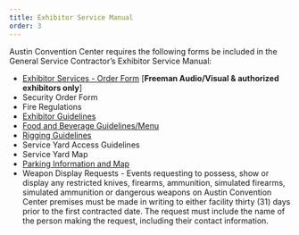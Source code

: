 ```yaml
---
title: Exhibitor Service Manual
order: 3
---
```


Austin Convention Center requires the following forms be included in the General Service Contractor’s Exhibitor Service Manual:

- [Exhibitor Services - Order Form](https://www.austinconventioncenter.com/guidelines-and-resources/) [**Freeman Audio/Visual & authorized exhibitors only**]
- Security Order Form
- Fire Regulations
- [Exhibitor Guidelines](https://assets.ctfassets.net/xv1q576gx3e5/69lUGDjhDieYqmiMCWcgcW/064363f4489cd7cfa1e891ab1c00fb05/ACC_Exhibitors_Labor_Charges.pdf)
- [Food and Beverage Guidelines/Menu](https://assets.ctfassets.net/xv1q576gx3e5/42Ajywt6BBFNJ5xTJATY7c/35d958768067c6766499ebce557a24d8/Catering_Menu.pdf)
- [Rigging Guidelines](https://assets.ctfassets.net/xv1q576gx3e5/6lzj12S4hfhNfqreE7xsNh/729d7033aaf5842b038fba7b80b992a4/ACCD_Rigging_Guide.pdf)
- Service Yard Access Guidelines
- Service Yard Map
- [Parking Information and Map](https://www.austinconventioncenter.com/directions-and-parking/)
- Weapon Display Requests - Events requesting to possess, show or display any restricted knives, firearms, ammunition, simulated firearms, simulated ammunition or dangerous weapons on Austin Convention Center premises must be made in writing to either facility thirty (31) days prior to the first contracted date. The request must include the name of the person making the request, including their contact information.
